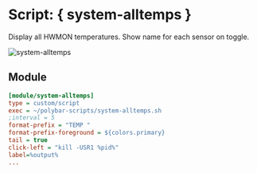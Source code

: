 # Script: { system-alltemps }

Display all HWMON temperatures. Show name for each sensor on toggle.

![system-alltemps](screenshots/temps)


## Module

```ini
[module/system-alltemps]
type = custom/script
exec = ~/polybar-scripts/system-alltemps.sh
;interval = 5
format-prefix = "TEMP "
format-prefix-foreground = ${colors.primary}
tail = true
click-left = "kill -USR1 %pid%"
label=%output%
...
```
